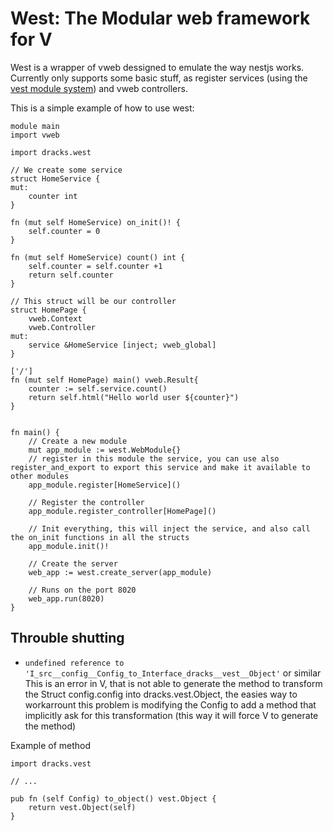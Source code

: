 # West: The Modular web framework for V
West is a wrapper of vweb dessigned to emulate the way nestjs works. Currently only supports some basic stuff, as register services (using the [vest module system](http://github.com/Dracks/vest/)) and vweb controllers.


This is a simple example of how to use west:
```vlang 
module main
import vweb

import dracks.west

// We create some service
struct HomeService {
mut:
	counter int
}

fn (mut self HomeService) on_init()! {
    self.counter = 0
}

fn (mut self HomeService) count() int {
	self.counter = self.counter +1
	return self.counter
}

// This struct will be our controller
struct HomePage {
	vweb.Context
	vweb.Controller
mut:
	service &HomeService [inject; vweb_global]
}

['/']
fn (mut self HomePage) main() vweb.Result{
	counter := self.service.count()
	return self.html("Hello world user ${counter}")
}


fn main() {
    // Create a new module
	mut app_module := west.WebModule{}
    // register in this module the service, you can use also register_and_export to export this service and make it available to other modules
	app_module.register[HomeService]()

    // Register the controller
	app_module.register_controller[HomePage]()

    // Init everything, this will inject the service, and also call the on_init functions in all the structs
	app_module.init()!

    // Create the server
	web_app := west.create_server(app_module)

    // Runs on the port 8020
	web_app.run(8020)
}
```
## Throuble shutting
* `undefined reference to 'I_src__config__Config_to_Interface_dracks__vest__Object'` or similar
This is an error in V, that is not able to generate the method to transform the Struct config.config into dracks.vest.Object, the easies way to workarrount this problem is modifying the Config to add a method that implicitly ask for this transformation (this way it will force V to generate the method)

Example of method
```vlang
import dracks.vest

// ...

pub fn (self Config) to_object() vest.Object {
	return vest.Object(self)
}
```
